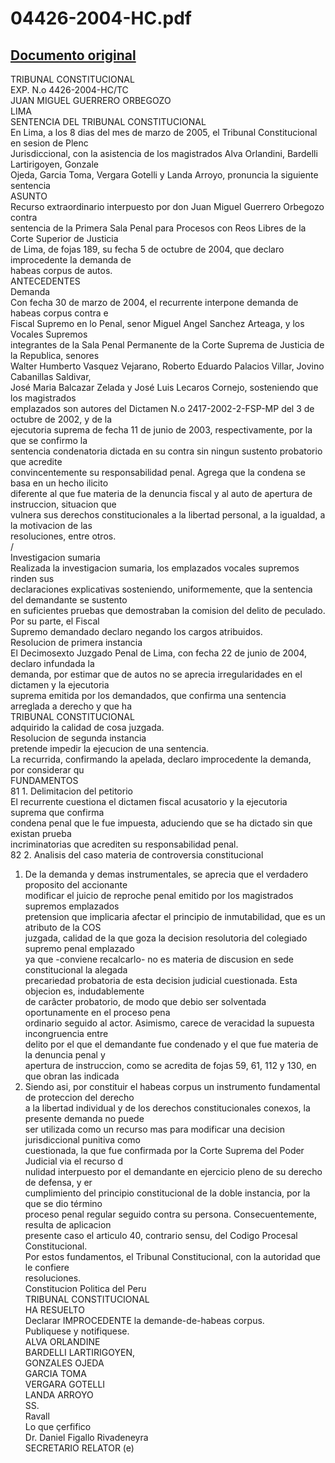 
04426-2004-HC.pdf
=================
  
[Documento original](https://tc.gob.pe/jurisprudencia/2006/04426-2004-HC.pdf)  
---  
TRIBUNAL CONSTITUCIONAL  
EXP. N.o 4426-2004-HC/TC  
JUAN MIGUEL GUERRERO ORBEGOZO  
LIMA  
SENTENCIA DEL TRIBUNAL CONSTITUCIONAL  
En Lima, a los 8 dias del mes de marzo de 2005, el Tribunal Constitucional en sesion de Plenc  
Jurisdiccional, con la asistencia de los magistrados Alva Orlandini, Bardelli Lartirigoyen, Gonzale  
Ojeda, Garcia Toma, Vergara Gotelli y Landa Arroyo, pronuncia la siguiente sentencia  
ASUNTO  
Recurso extraordinario interpuesto por don Juan Miguel Guerrero Orbegozo contra  
sentencia de la Primera Sala Penal para Procesos con Reos Libres de la Corte Superior de Justicia  
de Lima, de fojas 189, su fecha 5 de octubre de 2004, que declaro improcedente la demanda de  
habeas corpus de autos.  
ANTECEDENTES  
Demanda  
Con fecha 30 de marzo de 2004, el recurrente interpone demanda de habeas corpus contra e  
Fiscal Supremo en lo Penal, senor Miguel Angel Sanchez Arteaga, y los Vocales Supremos  
integrantes de la Sala Penal Permanente de la Corte Suprema de Justicia de la Republica, senores  
Walter Humberto Vasquez Vejarano, Roberto Eduardo Palacios Villar, Jovino Cabanillas Saldivar,  
José Maria Balcazar Zelada y José Luis Lecaros Cornejo, sosteniendo que los magistrados  
emplazados son autores del Dictamen N.o 2417-2002-2-FSP-MP del 3 de octubre de 2002, y de la  
ejecutoria suprema de fecha 11 de junio de 2003, respectivamente, por la que se confirmo la  
sentencia condenatoria dictada en su contra sin ningun sustento probatorio que acredite  
convincentemente su responsabilidad penal. Agrega que la condena se basa en un hecho ilicito  
diferente al que fue materia de la denuncia fiscal y al auto de apertura de instruccion, situacion que  
vulnera sus derechos constitucionales a la libertad personal, a la igualdad, a la motivacion de las  
resoluciones, entre otros.  
/  
Investigacion sumaria  
Realizada la investigacion sumaria, los emplazados vocales supremos rinden sus  
declaraciones explicativas sosteniendo, uniformemente, que la sentencia del demandante se sustento  
en suficientes pruebas que demostraban la comision del delito de peculado. Por su parte, el Fiscal  
Supremo demandado declaro negando los cargos atribuidos.  
Resolucion de primera instancia  
El Decimosexto Juzgado Penal de Lima, con fecha 22 de junio de 2004, declaro infundada la  
demanda, por estimar que de autos no se aprecia irregularidades en el dictamen y la ejecutoria  
suprema emitida por los demandados, que confirma una sentencia arreglada a derecho y que ha  
TRIBUNAL CONSTITUCIONAL  
adquirido la calidad de cosa juzgada.  
Resolucion de segunda instancia  
pretende impedir la ejecucion de una sentencia.  
La recurrida, confirmando la apelada, declaro improcedente la demanda, por considerar qu  
FUNDAMENTOS  
81 1. Delimitacion del petitorio  
El recurrente cuestiona el dictamen fiscal acusatorio y la ejecutoria suprema que confirma  
condena penal que le fue impuesta, aduciendo que se ha dictado sin que existan prueba  
incriminatorias que acrediten su responsabilidad penal.  
82 2. Analisis del caso materia de controversia constitucional  
1. De la demanda y demas instrumentales, se aprecia que el verdadero proposito del accionante  
modificar el juicio de reproche penal emitido por los magistrados supremos emplazados  
pretension que implicaria afectar el principio de inmutabilidad, que es un atributo de la COS  
juzgada, calidad de la que goza la decision resolutoria del colegiado supremo penal emplazado  
ya que -conviene recalcarlo- no es materia de discusion en sede constitucional la alegada  
precariedad probatoria de esta decision judicial cuestionada. Esta objecion es, indudablemente  
de carâcter probatorio, de modo que debio ser solventada oportunamente en el proceso pena  
ordinario seguido al actor. Asimismo, carece de veracidad la supuesta incongruencia entre  
delito por el que el demandante fue condenado y el que fue materia de la denuncia penal y  
apertura de instruccion, como se acredita de fojas 59, 61, 112 y 130, en que obran las indicada  
2. Siendo asi, por constituir el habeas corpus un instrumento fundamental de proteccion del derecho  
a la libertad individual y de los derechos constitucionales conexos, la presente demanda no puede  
ser utilizada como un recurso mas para modificar una decision jurisdiccional punitiva como  
cuestionada, la que fue confirmada por la Corte Suprema del Poder Judicial via el recurso d  
nulidad interpuesto por el demandante en ejercicio pleno de su derecho de defensa, y er  
cumplimiento del principio constitucional de la doble instancia, por la que se dio término  
proceso penal regular seguido contra su persona. Consecuentemente, resulta de aplicacion  
presente caso el articulo 40, contrario sensu, del Codigo Procesal Constitucional.  
Por estos fundamentos, el Tribunal Constitucional, con la autoridad que le confiere  
resoluciones.  
Constitucion Politica del Peru  
TRIBUNAL CONSTITUCIONAL  
HA RESUELTO  
Declarar IMPROCEDENTE la demande-de-habeas corpus.  
Publiquese y notifiquese.  
ALVA ORLANDINE  
BARDELLI LARTIRIGOYEN,  
GONZALES OJEDA  
GARCIA TOMA  
VERGARA GOTELLI  
LANDA ARROYO  
SS.  
Ravall  
Lo que çerfifico  
Dr. Daniel Figallo Rivadeneyra  
SECRETARIO RELATOR (e)